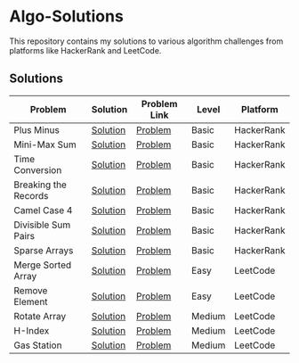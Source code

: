 # Algo-Solutions

This repository contains my solutions to various algorithm challenges from platforms like HackerRank and LeetCode.

## Solutions

| Problem              | Solution                                         | Problem Link                                                                                                         | Level  | Platform   |
| -------------------- | ------------------------------------------------ | -------------------------------------------------------------------------------------------------------------------- | ------ | ---------- |
| Plus Minus           | [Solution](./hackerrank/plus-minus.js)           | [Problem](https://www.hackerrank.com/challenges/three-month-preparation-kit-plus-minus/problem)                      | Basic  | HackerRank |
| Mini-Max Sum         | [Solution](./hackerrank/mini-max-sum.js)         | [Problem](https://www.hackerrank.com/challenges/three-month-preparation-kit-mini-max-sum/problem)                    | Basic  | HackerRank |
| Time Conversion      | [Solution](./hackerrank/time-conversion.js)      | [Problem](https://www.hackerrank.com/challenges/three-month-preparation-kit-time-conversion/problem)                 | Basic  | HackerRank |
| Breaking the Records | [Solution](./hackerrank/breaking-the-records.js) | [Problem](https://www.hackerrank.com/challenges/three-month-preparation-kit-breaking-best-and-worst-records/problem) | Basic  | HackerRank |
| Camel Case 4         | [Solution](./hackerrank/camel-case-4.js)         | [Problem](https://www.hackerrank.com/challenges/three-month-preparation-kit-camel-case/problem)                      | Basic  | HackerRank |
| Divisible Sum Pairs  | [Solution](./hackerrank/divisible-sum-pairs.js)  | [Problem](https://www.hackerrank.com/challenges/three-month-preparation-kit-divisible-sum-pairs/problem)             | Basic  | HackerRank |
| Sparse Arrays        | [Solution](./hackerrank/sparse-arrays.js)        | [Problem](https://www.hackerrank.com/challenges/three-month-preparation-kit-sparse-arrays/problem)                   | Basic  | HackerRank |
| Merge Sorted Array   | [Solution](./leetcode/merge-sorted-array.js)     | [Problem](https://leetcode.com/problems/merge-sorted-array)                                                          | Easy   | LeetCode   |
| Remove Element       | [Solution](./leetcode/remove-element.js)         | [Problem](https://leetcode.com/problems/remove-element)                                                              | Easy   | LeetCode   |
| Rotate Array         | [Solution](./leetcode/rotate-array.js)           | [Problem](https://leetcode.com/problems/rotate-array/)                                                               | Medium | LeetCode   |
| H-Index              | [Solution](./leetcode/h-index.js)                | [Problem](https://leetcode.com/problems/h-index/)                                                                    | Medium | LeetCode   |
| Gas Station          | [Solution](./leetcode/gas-station.js)            | [Problem](https://leetcode.com/problems/gas-station)                                                                 | Medium | LeetCode   |
